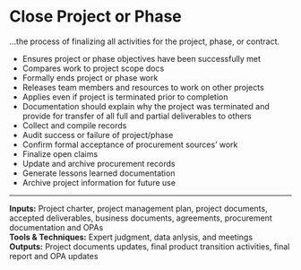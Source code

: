 # Close Project or Phase

…the process of finalizing all activities for the project, phase, or contract. 

- Ensures project or phase objectives have been successfully met 
- Compares work to project scope docs 
- Formally ends project or phase work 
- Releases team members and resources to work on other projects 
- Applies even if project is terminated prior to completion 
- Documentation should explain why the project was terminated and provide for transfer of all full and partial deliverables to others 
- Collect and compile records 
- Audit success or failure of project/phase 
- Confirm formal acceptance of procurement sources’ work 
- Finalize open claims 
- Update and archive procurement records 
- Generate lessons learned documentation 
- Archive project information for future use 

---

**Inputs:** Project charter, project management plan, project documents, accepted deliverables, business documents, agreements, procurement documentation and OPAs    
**Tools & Techniques:** Expert judgment, data anlysis, and meetings    
**Outputs:** Project documents updates, final product transition activities, final report and OPA updates    